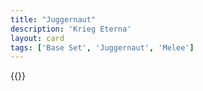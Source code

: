 ```yaml
---
title: "Juggernaut"
description: 'Krieg Eterna'
layout: card
tags: ['Base Set', 'Juggernaut', 'Melee']
---
```

{{<card-detail-page title="Juggernaut" artwork="Leonidas at Thermopylae by Jacques-Louis David (1814)" />}}